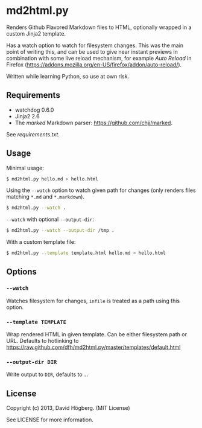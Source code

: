 md2html.py
==========

Renders Github Flavored Markdown files to HTML, optionally wrapped in a custom
Jinja2 template.

Has a watch option to watch for filesystem changes. This was the main point of
writing this, and can be used to give near instant previews in combination with
some live reload mechanism, for example _Auto Reload_ in Firefox
(https://addons.mozilla.org/en-US/firefox/addon/auto-reload/).

Written while learning Python, so use at own risk.

Requirements
------------

* watchdog 0.6.0
* Jinja2 2.6
* The _marked_ Markdown parser: https://github.com/chjj/marked.

See _requirements.txt_.

Usage
-----

Minimal usage:

```bash
$ md2html.py hello.md > hello.html
```

Using the `--watch` option to watch given path for changes (only renders files
matching `*.md` and `*.markdown`).

```bash
$ md2html.py --watch .
```

`--watch` with optional `--output-dir`:

```bash
$ md2html.py --watch --output-dir /tmp .
```

With a custom template file:

```bash
$ md2html.py --template template.html hello.md > hello.html
```

Options
-------

### `--watch`

Watches filesystem for changes, `infile` is treated as a path using this option.

### `--template TEMPLATE`

Wrap rendered HTML in given template. Can be either filesystem path or URL.
Defaults to hotlinking to
https://raw.github.com/dfh/md2html.py/master/templates/default.html

### `--output-dir DIR`

Write output to `DIR`, defaults to `.`.

License
-------

Copyright (c) 2013, David Högberg. (MIT License)

See LICENSE for more information.
